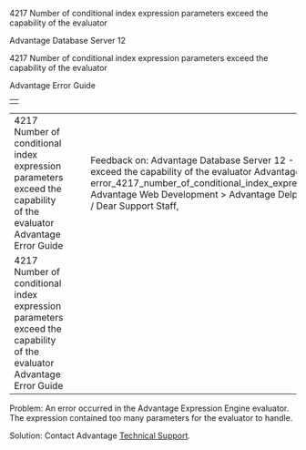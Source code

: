 4217 Number of conditional index expression parameters exceed the capability of the evaluator




Advantage Database Server 12  

4217 Number of conditional index expression parameters exceed the capability of the evaluator

Advantage Error Guide

|  |
| --- |
|  |

|  |  |  |  |  |
| --- | --- | --- | --- | --- |
| 4217 Number of conditional index expression parameters exceed the capability of the evaluator  Advantage Error Guide |  |  | Feedback on: Advantage Database Server 12 - 4217 Number of conditional index expression parameters exceed the capability of the evaluator Advantage Error Guide error\_4217\_number\_of\_conditional\_index\_expression\_parameters\_exceed\_the\_capability\_of\_the\_evaluator Advantage Web Development > Advantage Delphi OData Client > Delphi OData Components > TODataSet / Dear Support Staff, |  |
| 4217 Number of conditional index expression parameters exceed the capability of the evaluator  Advantage Error Guide |  |  |  |  |

Problem: An error occurred in the Advantage Expression Engine evaluator. The expression contained too many parameters for the evaluator to handle.

Solution: Contact Advantage [Technical Support](master_technical_support_u_s__and_canada.htm).